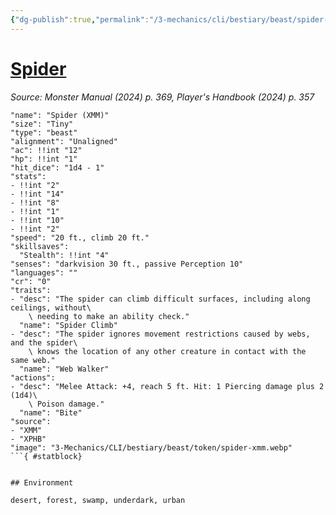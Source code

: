```yaml
---
{"dg-publish":true,"permalink":"/3-mechanics/cli/bestiary/beast/spider-xmm/","tags":["ttrpg-cli/compendium/src/5e/xmm","ttrpg-cli/monster/cr/0","ttrpg-cli/monster/environment/desert","ttrpg-cli/monster/environment/forest","ttrpg-cli/monster/environment/swamp","ttrpg-cli/monster/environment/underdark","ttrpg-cli/monster/environment/urban","ttrpg-cli/monster/size/tiny","ttrpg-cli/monster/type/beast"],"created":"2025-02-22T12:02:28.190-05:00","updated":"2025-02-26T17:46:10.565-05:00"}
---
```


# [Spider](3-Mechanics/CLI/bestiary/beast/spider-xmm.md)
*Source: Monster Manual (2024) p. 369, Player's Handbook (2024) p. 357*  

```statblock
"name": "Spider (XMM)"
"size": "Tiny"
"type": "beast"
"alignment": "Unaligned"
"ac": !!int "12"
"hp": !!int "1"
"hit_dice": "1d4 - 1"
"stats":
- !!int "2"
- !!int "14"
- !!int "8"
- !!int "1"
- !!int "10"
- !!int "2"
"speed": "20 ft., climb 20 ft."
"skillsaves":
  "Stealth": !!int "4"
"senses": "darkvision 30 ft., passive Perception 10"
"languages": ""
"cr": "0"
"traits":
- "desc": "The spider can climb difficult surfaces, including along ceilings, without\
    \ needing to make an ability check."
  "name": "Spider Climb"
- "desc": "The spider ignores movement restrictions caused by webs, and the spider\
    \ knows the location of any other creature in contact with the same web."
  "name": "Web Walker"
"actions":
- "desc": "Melee Attack: +4, reach 5 ft. Hit: 1 Piercing damage plus 2 (1d4)\
    \ Poison damage."
  "name": "Bite"
"source":
- "XMM"
- "XPHB"
"image": "3-Mechanics/CLI/bestiary/beast/token/spider-xmm.webp"
```{ #statblock}


## Environment

desert, forest, swamp, underdark, urban